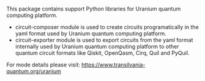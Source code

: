 
This package contains support Python libraries for Uranium quantum computing platform. 

- circuit-composer module is used to create circuits programatically in the yaml format used by Uranium quantum computing platform.
- circuit-exporter module is used to export circuits from the yaml format internally used by Uranium quantum computing platform to other quantum circuit formats like Qiskit, OpenQasm, Cirq, Quil and PyQuil.

For mode details please visit: https://www.transilvania-quantum.org/uranium